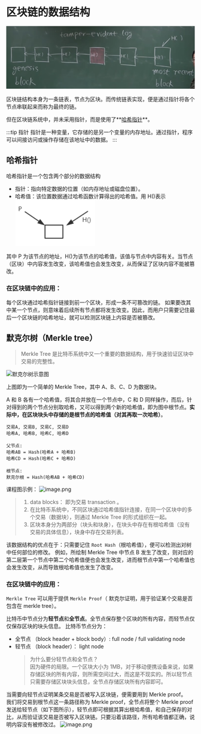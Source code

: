 # 区块链的数据结构

![image.png](../img/DfQlwsxN1xYOno5E/1718032759275-da35028d-7a56-4aea-a44a-5834952ba75b-694155.png)

区块链结构本身为一条链表，节点为区块。而传统链表实现，便是通过指针将各个节点串联起来而称为最终的链。

但在区块链系统中，并未采用指针，而是使用了**[哈希指针](./01-数据结构#哈希指针)**。

:::tip 指针
指针是一种变量，它存储的是另一个变量的内存地址。通过指针，程序可以间接访问或操作存储在该地址中的数据。
:::

## 哈希指针

哈希指针是一个包含两个部分的数据结构

- 指针：指向特定数据的位置（如内存地址或磁盘位置）。
- 哈希值：该位置数据通过哈希函数计算得出的哈希值。用 H()表示
  ![alt text](image.png)

其中 P 为该节点的地址，H()为该节点的哈希值，该值与节点中内容有关。当节点（区块）中内容发生改变，该哈希值也会发生改变，从而保证了区块内容不能被篡改。

### 在区块链中的应用：

每个区块通过哈希指针链接到前一个区块，形成一条不可篡改的链。 如果要改其中某一个节点，则意味着后续所有节点都将发生改变。因此，而用户只需要记住最后一个区块链的哈希地址，就可以检测区块链上内容是否被篡改。

<!-- > 1. 区块头（Block Header）:
>    • 前一个区块的哈希值（Previous Block Hash）: 指向前一个区块的哈希值，用于维持区块链的连贯性和安全性。
>    • 默克尔根（Merkle Root）: 交易的哈希值通过 Merkle 树结构计算出的根哈希值，用于快速验证区块中交易的完整性。
>    • 时间戳（Timestamp）: 区块创建的时间，用于记录区块生成的时间点。
>    • 难度目标（Difficulty Target）: 当前区块的挖矿难度目标，决定了生成区块所需的计算难度。
>    • 随机数（Nonce）: 挖矿过程中不断变化的值，用于找到满足难度目标的有效哈希值。
> 2. 区块体（Block Body）:
>    • 交易列表（Transaction List）: 包含所有在该区块中记录的交易。每个交易通常包括：

    •	交易ID（Transaction ID）: 交易的唯一标识符。
    •	输入（Inputs）: 交易的输入部分，指向前一交易输出的引用。
    •	输出（Outputs）: 交易的输出部分，指定接收者和发送金额。
    •	其他信息: 可能包括交易签名等。

```javascript

Block {
  Block Header {
      Version: 1,
      Previous Block Hash: "00000000000000000000...",
      Merkle Root: "4d3f5a5a1a2b4f32...",
      Timestamp: 1624068325,
      Difficulty Target: "170db8ff",
      Nonce: 2083236893
  },
  Transactions [
    Transaction {
      Transaction ID: "e3a1f...",
      Inputs: [
        {Previous Output: "txid:abcd..., index: 0", Signature: "3045..."}
      ],
      Outputs: [
        {Value: 50, Address: "1A1zP..."}
      ]
  },
    ...
    ]
}

``` -->

## 默克尔树（Merkle tree）

> Merkle Tree 是比特币系统中又一个重要的数据结构，用于快速验证区块中交易的完整性。

![默克尔树示意图](image-1.png)

上图即为一个简单的 Merkle Tree，其中 A、B、C、D 为数据块。

A 和 B 各有一个哈希值，将其合并放在一个节点中，C 和 D 同样操作，而后，针对得到的两个节点分别取哈希，又可以得到两个新的哈希值，即为图中根节点。**实际中，在区块块头中存储的是根节点的哈希值（对其再取一次哈希）**。

```
交易A, 交易B, 交易C, 交易D
哈希A, 哈希B, 哈希C, 哈希D

父节点:
哈希AB = Hash(哈希A + 哈希B)
哈希CD = Hash(哈希C + 哈希D)

根节点:
默克尔根 = Hash(哈希AB + 哈希CD)
```

课程图示例：
![image.png](../img/DfQlwsxN1xYOno5E/1718033109414-f13c55fa-078e-4e55-b330-a77e5ffa40f1-940748.png)

> 1. data blocks： 即为交易 transaction 。
> 2. 在比特币系统中，不同区块通过哈希值指针连接，在同一个区块中的多个交易（数据块），则通过 Merkle Tree 的形式组织在一起。
> 3. 区块本身分为两部分（块头和块身），在块头中存在有根哈希值（没有交易的具体信息），块身中存在交易列表。

该数据结构的优点在于：只需要记住 `Root Hash`（根哈希值），便可以检测出对树中任何部位的修改。
例如，所绘制 Merkle Tree 中节点 B 发生了改变，则对应的第二层第一个节点中第二个哈希值便也会发生改变，进而根节点中第一个哈希值也会发生改变，从而导致根哈希值也发生了改变。

### 在区块链中的应用：

`Merkle Tree` 可以用于提供 `Merkle Proof`（ 默克尔证明，用于验证某个交易是否包含在 merkle tree）。

比特币中节点分为**轻节点**和**全节点**。全节点保存整个区块的所有内容，而轻节点仅仅保存区块的块头信息。
比特币节点分为：

- 全节点 （block header + block body）: full node / full validating node
- 轻节点 （block header）： light node
  > 为什么要分轻节点和全节点？  
  > 因为硬件的局限。一个区块大小为 1MB，对于移动便携设备来说，如果存储区块的所有内容，则所需空间过大，而这是不现实的。所以轻节点只需要存储区块块头信息，全节点存储区块所有内容即可。

当需要向轻节点证明某条交易是否被写入区块链，便需要用到 Merkle proof。  
我们将交易到根节点这一条路径称为 Merkle proof，全节点将整个 Merkle proof 发送给轻节点（如下图所示），轻节点即可根据其算出根哈希值，和自己保存的对比，从而验证该交易是否被写入区块链。只要沿着该路径，所有哈希值都正确，说明内容没有被修改过。
![image.png](../img/DfQlwsxN1xYOno5E/1718034128814-597eb238-6e98-4fe6-a7fd-0278b8d36b2c-269647.png)
